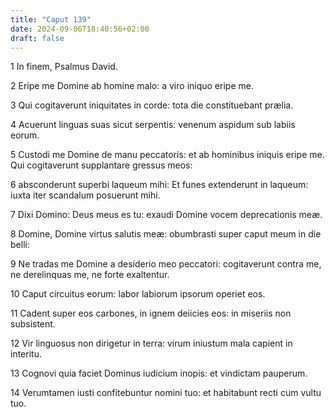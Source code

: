```yaml
---
title: "Caput 139"
date: 2024-09-06T18:40:56+02:00
draft: false
---
```




1 In finem, Psalmus David.

2 Eripe me Domine ab homine malo: a viro iniquo eripe me.

3 Qui cogitaverunt iniquitates in corde: tota die constituebant prælia.

4 Acuerunt linguas suas sicut serpentis: venenum aspidum sub labiis eorum.

5 Custodi me Domine de manu peccatoris: et ab hominibus iniquis eripe me. Qui cogitaverunt supplantare gressus meos:

6 absconderunt superbi laqueum mihi: Et funes extenderunt in laqueum: iuxta iter scandalum posuerunt mihi.

7 Dixi Domino: Deus meus es tu: exaudi Domine vocem deprecationis meæ.

8 Domine, Domine virtus salutis meæ: obumbrasti super caput meum in die belli:

9 Ne tradas me Domine a desiderio meo peccatori: cogitaverunt contra me, ne derelinquas me, ne forte exaltentur.

10 Caput circuitus eorum: labor labiorum ipsorum operiet eos.

11 Cadent super eos carbones, in ignem deiicies eos: in miseriis non subsistent.

12 Vir linguosus non dirigetur in terra: virum iniustum mala capient in interitu.

13 Cognovi quia faciet Dominus iudicium inopis: et vindictam pauperum.

14 Verumtamen iusti confitebuntur nomini tuo: et habitabunt recti cum vultu tuo.

